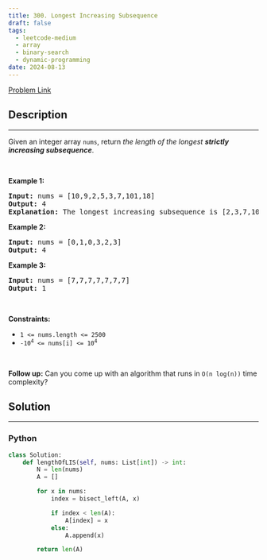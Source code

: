 ```yaml
---
title: 300. Longest Increasing Subsequence
draft: false
tags: 
  - leetcode-medium
  - array
  - binary-search
  - dynamic-programming
date: 2024-08-13
---
```


[Problem Link](https://leetcode.com/problems/longest-increasing-subsequence/)

## Description

---
<p>Given an integer array <code>nums</code>, return <em>the length of the longest <strong>strictly increasing </strong></em><span data-keyword="subsequence-array"><em><strong>subsequence</strong></em></span>.</p>

<p>&nbsp;</p>
<p><strong class="example">Example 1:</strong></p>

<pre>
<strong>Input:</strong> nums = [10,9,2,5,3,7,101,18]
<strong>Output:</strong> 4
<strong>Explanation:</strong> The longest increasing subsequence is [2,3,7,101], therefore the length is 4.
</pre>

<p><strong class="example">Example 2:</strong></p>

<pre>
<strong>Input:</strong> nums = [0,1,0,3,2,3]
<strong>Output:</strong> 4
</pre>

<p><strong class="example">Example 3:</strong></p>

<pre>
<strong>Input:</strong> nums = [7,7,7,7,7,7,7]
<strong>Output:</strong> 1
</pre>

<p>&nbsp;</p>
<p><strong>Constraints:</strong></p>

<ul>
	<li><code>1 &lt;= nums.length &lt;= 2500</code></li>
	<li><code>-10<sup>4</sup> &lt;= nums[i] &lt;= 10<sup>4</sup></code></li>
</ul>

<p>&nbsp;</p>
<p><b>Follow up:</b>&nbsp;Can you come up with an algorithm that runs in&nbsp;<code>O(n log(n))</code> time complexity?</p>


## Solution

---
### Python
``` py title='longest-increasing-subsequence'
class Solution:
    def lengthOfLIS(self, nums: List[int]) -> int:
        N = len(nums)
        A = []

        for x in nums:
            index = bisect_left(A, x)

            if index < len(A):
                A[index] = x
            else:
                A.append(x)

        return len(A)
```

